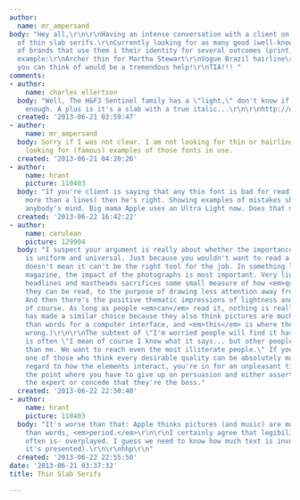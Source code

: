 ```yaml
---
author:
  name: mr_ampersand
body: "Hey all,\r\n\r\nHaving an intense conversation with a client on the legibility
  of thin slab serifs.\r\nCurrently looking for as many good (well-known) examples
  of brands that use them i their identity for several outcomes (print, UI,...)\r\n\r\nFor
  example:\r\nArcher thin for Martha Stewart\r\nVogue Brazil hairline\r\n...\r\n\r\nAny
  you can think of would be a tremendous help!\r\nTIA!!! "
comments:
- author:
    name: charles ellertson
  body: "Well, The H&FJ Sentinel family has a \"light,\" don't know if that's thin
    enough. A plus is it's a slab with a true italic...\r\n\r\nhttp://www.typography.com/fonts/font_styles.php?productLineID=100034"
  created: '2013-06-21 03:59:47'
- author:
    name: mr_ampersand
  body: Sorry if I was not clear. I am not looking for thin or hairline fonts. I am
    looking for (famous) examples of those fonts in use.
  created: '2013-06-21 04:20:26'
- author:
    name: hrant
    picture: 110403
  body: "If you're client is saying that any thin font is bad for reading (I mean
    more than a lines) then he's right. Showing examples of mistakes shouldn't change
    anybody's mind. Big mama Apple uses an Ultra Light now. Does that make it OK?\r\n\r\nhhp\r\n"
  created: '2013-06-22 16:42:22'
- author:
    name: cerulean
    picture: 129904
  body: "I suspect your argument is really about whether the importance of \"legibility\"
    is uniform and universal. Just because you wouldn't want to read a novel in it
    doesn't mean it can't be the right tool for the job. In something like a fashion
    magazine, the impact of the photographs is most important. Very light type for
    headlines and mastheads sacrifices some small measure of how <em>quickly</em>
    they can be read, to the purpose of drawing less attention away from the pictures.
    And then there's the positive thematic impressions of lightness and thinness,
    of course. As long as people <em>can</em> read it, nothing is really lost.\r\n\r\n(Apple
    has made a similar choice because they also think pictures are much more important
    than words for a computer interface, and <em>this</em> is where they're bed-shttingly
    wrong.)\r\n\r\nThe subtext of \"I'm worried people will find it hard to read\"
    is often \"I mean of course I know what it says... but other people are dumber
    than me. We want to reach even the most illiterate people.\" If your client is
    one of those who think every desirable quality can be absolutely maximized without
    regard to how the elements interact, you're in for an unpleasant time. That's
    the point where you have to give up on persuasion and either assert that you're
    the expert or concede that they're the boss."
  created: '2013-06-22 22:50:40'
- author:
    name: hrant
    picture: 110403
  body: "It's worse than that: Apple thinks pictures (and music) are much more important
    than words, <em>period.</em>\r\n\r\nI certainly agree that legibility can be -and
    often is- overplayed. I guess we need to know how much text is involved (and how
    it's presented).\r\n\r\nhhp\r\n"
  created: '2013-06-22 22:55:50'
date: '2013-06-21 03:37:32'
title: Thin Slab Serifs

---
```

